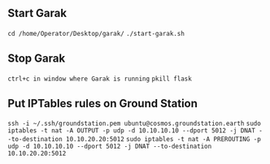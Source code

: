 ## Start Garak
```cd /home/Operator/Desktop/garak/```
```./start-garak.sh```

## Stop Garak
```ctrl+c in window where Garak is running```
```pkill flask```

## Put IPTables rules on Ground Station
```ssh -i ~/.ssh/groundstation.pem ubuntu@cosmos.groundstation.earth```
```sudo iptables -t nat -A OUTPUT -p udp -d 10.10.10.10 --dport 5012 -j DNAT --to-destination 10.10.20.20:5012```
```sudo iptables -t nat -A PREROUTING -p udp -d 10.10.10.10 --dport 5012 -j DNAT --to-destination 10.10.20.20:5012```